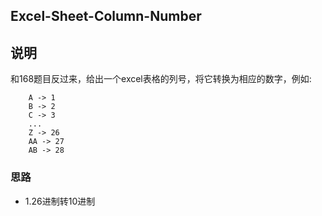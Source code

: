 ## Excel-Sheet-Column-Number

## 说明
和168题目反过来，给出一个excel表格的列号，将它转换为相应的数字，例如:

```
    A -> 1
    B -> 2
    C -> 3
    ...
    Z -> 26
    AA -> 27
    AB -> 28 
```

### 思路

* 1.26进制转10进制